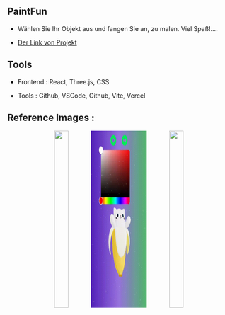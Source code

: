 ## PaintFun

- Wählen Sie Ihr Objekt aus und fangen Sie an, zu malen. Viel Spaß!....

* [Der Link von Projekt](https://3-d-avatar-semihbeyzade.vercel.app/)


## Tools

- Frontend : React, Three.js, CSS

- Tools : Github, VSCode, Github, Vite, Vercel 

## Reference Images :

<p align="center" width="100%">
  <img src="public/img/video1.gif"  width="25%" height="400"/>
  <img src="public/img/video2.gif"  width="25%" height="400"/>
  <img src="public/img/video3.gif"  width="25%" height="400" />
</p>

